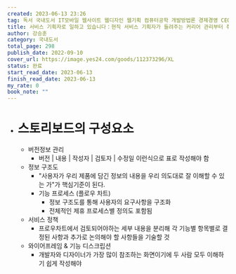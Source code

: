 ```yaml
---
created: 2023-06-13 23:26
tag: 독서 국내도서 IT모바일 웹사이트 웹디자인 웹기획 컴퓨터공학 개발방법론 경제경영 CEO/비즈니스맨 취업/유망직업 경영 서비스/고객만족 자기계발
title: 서비스 기획자로 일하고 있습니다：현직 서비스 기획자가 들려주는 커리어 관리부터 취업·이직까지!
author: 강승훈
category: 국내도서
total_page: 298
publish_date: 2022-09-10
cover_url: https://image.yes24.com/goods/112373296/XL
status: 완료
start_read_date: 2023-06-13
finish_read_date: 2023-06-13
my_rate: 0
book_note: ""
---
```



- # 스토리보드의 구성요소
	- 버전정보 관리
		- 버전 | 내용 | 작성자 | 검토자 | 수정일 이런식으로 표로 작성해야 함
	- 정보 구조도
		- "사용자가 우리 제품에 담긴 정보의 내용을 우리 의도대로 잘 이해할 수 있는 가"가 핵심기준이 된다.
		- 기능 프로세스 (플로우 차트) 
			- 정보 구조도를 통해 사용자의 요구사항을 구조화
			- 전체적인 제휴 프로세스별 정의도 포함됨 
	- 서비스 정책
		- 프로우차트에서 검토되어야하는 세부 내용을 분리해 각 기능별 항목별로 결정된 사항과 추가로 논의해야 할 사항들을 기술할 것
	- 와이어프레임 & 기능 디스크립션
		- 개발자와 디자이너가 가장 많이 참조하는 화면이기에 두 사람 모두 이해하기 쉽게 작성해야  


